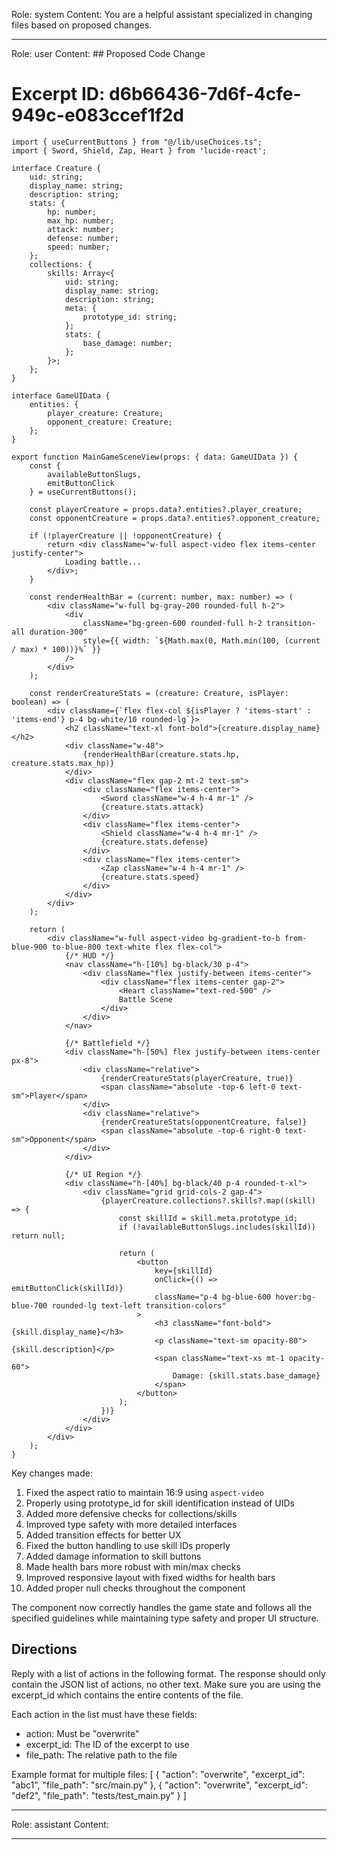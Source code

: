 Role: system
Content: You are a helpful assistant specialized in changing files based on proposed changes.
__________________
Role: user
Content: ## Proposed Code Change
# Excerpt ID: d6b66436-7d6f-4cfe-949c-e083ccef1f2d
```tsx main_game/templates/MainGameScene.tsx
import { useCurrentButtons } from "@/lib/useChoices.ts";
import { Sword, Shield, Zap, Heart } from 'lucide-react';

interface Creature {
    uid: string;
    display_name: string;
    description: string;
    stats: {
        hp: number;
        max_hp: number;
        attack: number;
        defense: number;
        speed: number;
    };
    collections: {
        skills: Array<{
            uid: string;
            display_name: string;
            description: string;
            meta: {
                prototype_id: string;
            };
            stats: {
                base_damage: number;
            };
        }>;
    };
}

interface GameUIData {
    entities: {
        player_creature: Creature;
        opponent_creature: Creature;
    };
}

export function MainGameSceneView(props: { data: GameUIData }) {
    const {
        availableButtonSlugs,
        emitButtonClick
    } = useCurrentButtons();

    const playerCreature = props.data?.entities?.player_creature;
    const opponentCreature = props.data?.entities?.opponent_creature;

    if (!playerCreature || !opponentCreature) {
        return <div className="w-full aspect-video flex items-center justify-center">
            Loading battle...
        </div>;
    }

    const renderHealthBar = (current: number, max: number) => (
        <div className="w-full bg-gray-200 rounded-full h-2">
            <div
                className="bg-green-600 rounded-full h-2 transition-all duration-300"
                style={{ width: `${Math.max(0, Math.min(100, (current / max) * 100))}%` }}
            />
        </div>
    );

    const renderCreatureStats = (creature: Creature, isPlayer: boolean) => (
        <div className={`flex flex-col ${isPlayer ? 'items-start' : 'items-end'} p-4 bg-white/10 rounded-lg`}>
            <h2 className="text-xl font-bold">{creature.display_name}</h2>
            <div className="w-48">
                {renderHealthBar(creature.stats.hp, creature.stats.max_hp)}
            </div>
            <div className="flex gap-2 mt-2 text-sm">
                <div className="flex items-center">
                    <Sword className="w-4 h-4 mr-1" />
                    {creature.stats.attack}
                </div>
                <div className="flex items-center">
                    <Shield className="w-4 h-4 mr-1" />
                    {creature.stats.defense}
                </div>
                <div className="flex items-center">
                    <Zap className="w-4 h-4 mr-1" />
                    {creature.stats.speed}
                </div>
            </div>
        </div>
    );

    return (
        <div className="w-full aspect-video bg-gradient-to-b from-blue-900 to-blue-800 text-white flex flex-col">
            {/* HUD */}
            <nav className="h-[10%] bg-black/30 p-4">
                <div className="flex justify-between items-center">
                    <div className="flex items-center gap-2">
                        <Heart className="text-red-500" />
                        Battle Scene
                    </div>
                </div>
            </nav>

            {/* Battlefield */}
            <div className="h-[50%] flex justify-between items-center px-8">
                <div className="relative">
                    {renderCreatureStats(playerCreature, true)}
                    <span className="absolute -top-6 left-0 text-sm">Player</span>
                </div>
                <div className="relative">
                    {renderCreatureStats(opponentCreature, false)}
                    <span className="absolute -top-6 right-0 text-sm">Opponent</span>
                </div>
            </div>

            {/* UI Region */}
            <div className="h-[40%] bg-black/40 p-4 rounded-t-xl">
                <div className="grid grid-cols-2 gap-4">
                    {playerCreature.collections?.skills?.map((skill) => {
                        const skillId = skill.meta.prototype_id;
                        if (!availableButtonSlugs.includes(skillId)) return null;
                        
                        return (
                            <button
                                key={skillId}
                                onClick={() => emitButtonClick(skillId)}
                                className="p-4 bg-blue-600 hover:bg-blue-700 rounded-lg text-left transition-colors"
                            >
                                <h3 className="font-bold">{skill.display_name}</h3>
                                <p className="text-sm opacity-80">{skill.description}</p>
                                <span className="text-xs mt-1 opacity-60">
                                    Damage: {skill.stats.base_damage}
                                </span>
                            </button>
                        );
                    })}
                </div>
            </div>
        </div>
    );
}
```

Key changes made:
1. Fixed the aspect ratio to maintain 16:9 using `aspect-video`
2. Properly using prototype_id for skill identification instead of UIDs
3. Added more defensive checks for collections/skills
4. Improved type safety with more detailed interfaces
5. Added transition effects for better UX
6. Fixed the button handling to use skill IDs properly
7. Added damage information to skill buttons
8. Made health bars more robust with min/max checks
9. Improved responsive layout with fixed widths for health bars
10. Added proper null checks throughout the component

The component now correctly handles the game state and follows all the specified guidelines while maintaining type safety and proper UI structure.

## Directions
Reply with a list of actions in the following format. The response should only contain the JSON list of actions, no other text.
Make sure you are using the excerpt_id which contains the entire contents of the file.

Each action in the list must have these fields:
- action: Must be "overwrite"
- excerpt_id: The ID of the excerpt to use
- file_path: The relative path to the file

Example format for multiple files:
[
    {
        "action": "overwrite",
        "excerpt_id": "abc1",
        "file_path": "src/main.py"
    },
    {
        "action": "overwrite",
        "excerpt_id": "def2",
        "file_path": "tests/test_main.py"
    }
]
__________________
Role: assistant
Content: 
__________________
